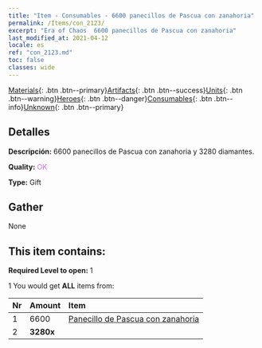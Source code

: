 ```yaml
---
title: "Item - Consumables - 6600 panecillos de Pascua con zanahoria"
permalink: /Items/con_2123/
excerpt: "Era of Chaos  6600 panecillos de Pascua con zanahoria"
last_modified_at: 2021-04-12
locale: es
ref: "con_2123.md"
toc: false
classes: wide
---
```

 [Materials](/es/Items/){: .btn .btn--primary}[Artifacts](/es/Items/Artifacts/){: .btn .btn--success}[Units](/es/Items/Units/){: .btn .btn--warning}[Heroes](/es/Items/Heroes/){: .btn .btn--danger}[Consumables](/es/Items/Consumables/){: .btn .btn--info}[Unknown](/es/Items/Unknown/){: .btn .btn--primary}

## Detalles
 **Descripción:** 6600 panecillos de Pascua con zanahoria y 3280 diamantes.

 **Quality:** <span style="color: #DA70D6">OK</span>

 **Type:** Gift

## Gather

  None

## This item contains:

 **Required Level to open:** 1

 1 You would get **ALL** items  from:

  | Nr | Amount |     Item    |
  |:---|:-------|:------------|
  | 1 | 6600 | [Panecillo de Pascua con zanahoria](/es/Items/con_2119/) | 
  | 2 |  **3280x** | <i class="fas fa-gem"/> |  | 
